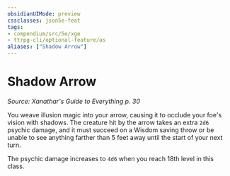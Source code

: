 ```yaml
---
obsidianUIMode: preview
cssclasses: json5e-feat
tags:
- compendium/src/5e/xge
- ttrpg-cli/optional-feature/as
aliases: ["Shadow Arrow"]
---
```

# Shadow Arrow
*Source: Xanathar's Guide to Everything p. 30*  

You weave illusion magic into your arrow, causing it to occlude your foe's vision with shadows. The creature hit by the arrow takes an extra `2d6` psychic damage, and it must succeed on a Wisdom saving throw or be unable to see anything farther than 5 feet away until the start of your next turn.

The psychic damage increases to `4d6` when you reach 18th level in this class.